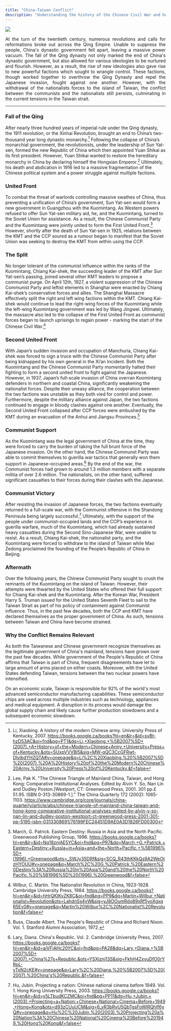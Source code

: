```yaml
---
title: "China-Taiwan Conflict"
description: "Understanding the history of the Chinese Civil War and how it has contributed to the tension between China and Taiwan."
---
```

![](https://i.ytimg.com/vi/ZxHWG4dwIoc/maxresdefault.jpg)
</br>
<p align="justify">At the turn of the twentieth century, numerous revolutions and calls for reformations broke out across the Qing Empire. Unable to suppress the people, China's dynastic government fell apart, leaving a massive power vacuum. The fall of the Qing dynasty not only marked the end of China's dynastic government, but also allowed for various ideologies to be nurtured and flourish. However, as a result, the rise of new ideologies also gave rise to new powerful factions which sought to wrangle control. These factions, though worked together to overthrow the Qing Dynasty and repel the Japanese invasion, fought against one another. However, with the withdrawal of the nationalists forces to the island of Taiwan, the conflict between the communists and the nationalists still persists, culminating in the current tensions in the Taiwan strait.</p>

---
### Fall of the Qing
After nearly three hundred years of imperial rule under the Qing dynasty, the 1911 revolution, or the Xinhai Revolution, brought an end to China’s two-thousand year long dynastic monarchy.[^1] Following the collapse of China’s monarchial government, the revolutionists, under the leadership of Sun Yat-sen, formed the new Republic of China which then appointed Yuan Shikai as its first president. However, Yuan Shikai wanted to restore the hereditary monarchy in China by declaring himself the Hongxian Emperor.[^2] Ultimately, his death and abdication in 1916 led to a massive fragmentation of the Chinese political system and a power struggle against multiple factions. 

### United Front
To combat the threat of warlords controlling massive swathes of China, thus preventing a unification of China’s government, Sun Yat-sen would form a new government in Guangzhou with the Kuomintang. As Western powers refused to offer Sun Yat-sen military aid, he, and the Kuomintang, turned to the Soviet Union for assistance. As a result, the Chinese Communist Party and the Kuomintang were jointly united to form the First United Front.[^3] However, shortly after the death of Sun Yat-sen in 1925, relations between the KMT and the CCP soured as a rumour began to manifest that the Soviet Union was seeking to destroy the KMT from within using the CCP. 

### The Split
No longer tolerant of the communist influence within the ranks of the Kuomintang, Chiang Kai-shek, the succeeding leader of the KMT after Sun Yat-sen’s passing, joined several other KMT leaders to propose a communist purge. On April 12th, 1927, a violent suppression of the Chinese Communist Party and leftist elements in Shanghai were enacted by Chiang Kai-shek’s conservative forces and allies. The Shanghai Massacre effectively split the right and left wing factions within the KMT. Chiang Kai-shek would continue to lead the right-wing forces of the Kuomintang while the left-wing Kuomintang government was led by Wang Jingwei. Ultimately, the massacre also led to the collapse of the First United Front as communist forces began to launch uprisings to regain power - marking the start of the Chinese Civil War.[^4]

### Second United Front
With Japan’s sudden invasion and occupation of Manchuria, Chiang Kai-shek was forced to sign a truce with the Chinese Communist Party after being kidnapped by his own general in the Xi’an Incident. Both the Kuomintang and the Chinese Communist Party momentarily halted their fighting to form a second united front to fight against the Japanese. However, in 1937, Japan’s full-scale invasion of China overran Kuomintang defenders in northern and coastal China, significantly weakening the nationalist forces. Despite their uneasy alliance, the cooperation between the two factions was unstable as they both vied for control and power. Furthermore, despite the military alliance against Japan, the two factions continued to engage in bloody clashes against one another. Eventually, the Second United Front collapsed after CCP forces were ambushed by the KMT during an evacuation of the Anhui and Jiangsu Provinces.[^5]

### Communist Support
As the Kuomintang was the legal government of China at the time, they were forced to carry the burden of taking the full brunt force of the Japanese invasion. On the other hand, the Chinese Communst Party was able to commit themselves to guerilla war tactics that generally won them support in Japanese-occupied areas.[^6] By the end of the war, the Communist forces had grown to around 1.3 million members with a separate militia of over 2.6 million. The nationalists, on the other hand, suffered significant casualties to their forces during their clashes with the Japanese.

### Communist Victory
After resisting the invasion of Japanese forces, the two factions eventually returned to a full-scale war, with the Communist offensive in the Shandong Peninsula being largely successful.[^7] Ultimately, with the support of the people under communist-occupied lands and the CCP’s experience in guerilla warfare, much of the Kuomintang, which had already sustained heavy casualties during the Second Sino-Japanese War, were unable to resist. As a result, Chiang Kai-shek, the nationalist party, and the Kuomintang were forced to withdraw to the island of Taiwan while Mao Zedong proclaimed the founding of the People’s Republic of China in Beijing. 

### Aftermath
Over the following years, the Chinese Communist Party sought to crush the remnants of the Kuomintang on the island of Taiwan. However, their attempts were thwarted by the United States who offered their full support for Chiang Kai-shek and the Kuomintang. After the Korean War, President Harry S. Truman issued for the United States Seventh Fleet to sail to the Taiwan Strait as part of his policy of containment against Communist influence. Thus, in the past few decades, both the CCP and KMT have declared themselves as the proper government of China. As such, tensions between Taiwan and China have become strained. 

### Why the Conflict Remains Relevant
As both the Taiwanese and Chinese government recognize themselves as the legitimate government of China's mainland, tensions have grown over the past few decades. While government of the People's Republic of China affirms that Taiwan is part of China, frequent disagreements have let to large amount of arms placed on either coasts. Moreover, with the United States defending Taiwan, tensions between the two nuclear powers have intensified. 

On an economic scale, Taiwan is responsible for 92% of the world's most advanced semiconductor manufacturing capabilities. These semiconductor chips are used across multiple industries such as technology, appliances and medical equipment. A disruption in its process would damage the global supply chain and likely cause further production slowdowns and a subsequent economic slowdown.

[^1]: Li, Xiaobing. A history of the modern Chinese army. University Press of Kentucky, 2007.
https://books.google.ca/books?hl=en&lr=&id=svBt-hzD53AC&oi=fnd&pg=PT1&dq=Li,+Xiaobing.+%5B2007%5D+(2007).+A+History+of+the+Modern+Chinese+Army.+University+Press+of+Kentucky.&ots=SUxpVVVBl5&sig=MW-qQC3CcGFRwt-DlvibdYHZQTA#v=onepage&q=Li%2C%20Xiaobing.%20%5B2007%5D%20(2007).%20A%20History%20of%20the%20Modern%20Chinese%20Army.%20University%20Press%20of%20Kentucky.&f=false

[^2]:Lee, Pak K. "The Chinese Triangle of Mainland China, Taiwan, and Hong Kong: Comparative Institutional Analyses. Edited by Alvin Y. So, Nan Lin and Dudley Poston.[Westport, CT: Greenwood Press, 2001. 301 pp.£ 51.95. ISBN 0-313-30869-1.]." The China Quarterly 172 (2002): 1065-1103.
https://www.cambridge.org/core/journals/china-quarterly/article/abs/chinese-triangle-of-mainland-china-taiwan-and-hong-kong-comparative-institutional-analyses-edited-by-alvin-y-so-nan-lin-and-dudley-poston-westport-ct-greenwood-press-2001-301-pp-5195-isbn-0313308691/76199FEC24451D9AE0A3D1826FD00300

[^3]:March, G. Patrick. Eastern Destiny: Russia in Asia and the North Pacific. Greenwood Publishing Group, 1996.
https://books.google.ca/books?hl=en&lr=&id=Nq18znjAE5YC&oi=fnd&pg=PR7&dq=March,+G.+Patrick.+Eastern+Destiny:+Russia+in+Asia+and+the+North+Pacific.+%5B1996%5D+(1996).+Greenwood&ots=_SWJy35DRf&sig=SCQ_R43thKKkQs9A2WeOtzHYOUU#v=onepage&q=March%2C%20G.%20Patrick.%20Eastern%20Destiny%3A%20Russia%20in%20Asia%20and%20the%20North%20Pacific.%20%5B1996%5D%20(1996).%20Greenwood&f=false

[^4]:Wilbur, C. Martin. The Nationalist Revolution in China, 1923-1928. Cambridge University Press, 1984.
https://books.google.ca/books?hl=en&lr=&id=hHrQKIKvZK8C&oi=fnd&pg=PP9&dq=Martin+Wilbur,+Nationalist+Revolution&ots=LahdnSs4yW&sig=yJ8OOumRdo89xRf5yoXgxqR5Ey0#v=onepage&q=Martin%20Wilbur%2C%20Nationalist%20Revolution&f=false

[^5]:Buss, Claude Albert. The People's Republic of China and Richard Nixon. Vol. 1. Stanford Alumni Association, 1972.

[^6]:Lary, Diana. China's Republic. Vol. 2. Cambridge University Press, 2007.
https://books.google.ca/books?hl=en&lr=&id=aiVFjAHc20YC&oi=fnd&pg=PA28&dq=Lary,+Diana.+%5B2007%5D+(2007).+China%27s+Republic.&ots=YSXjznj13S&sig=FkhH4ZxvuDfO0rYRpL-yTxN2cKE#v=onepage&q=Lary%2C%20Diana.%20%5B2007%5D%20(2007).%20China's%20Republic.&f=false

[^7]:Hu, Jubin. Projecting a nation: Chinese national cinema before 1949. Vol. 1. Hong Kong University Press, 2003.
https://books.google.ca/books?hl=en&lr=&id=y5LTbudKCZMC&oi=fnd&pg=PP11&dq=Hu,+Jubin.+(2003).+Projecting+a+Nation:+Chinese+National+Cinema+Before+1949.+Hong+Kong&ots=d93zCUuUCM&sig=6_vR3bRvU5QbTgsFoWlRQhIf6yQ#v=onepage&q=Hu%2C%20Jubin.%20(2003).%20Projecting%20a%20Nation%3A%20Chinese%20National%20Cinema%20Before%201949.%20Hong%20Kong&f=false
